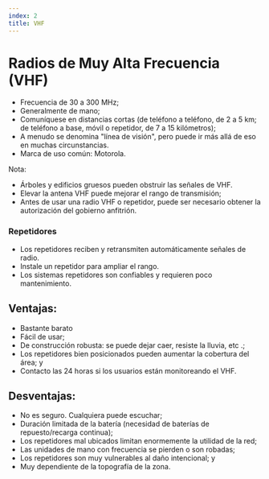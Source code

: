 ```yaml
---
index: 2
title: VHF
---
```

# Radios de Muy Alta Frecuencia (VHF)

*   Frecuencia de 30 a 300 MHz;
*   Generalmente de mano;
*   Comuníquese en distancias cortas (de teléfono a teléfono, de 2 a 5 km; de teléfono a base, móvil o repetidor, de 7 a 15 kilómetros);
*   A menudo se denomina "línea de visión", pero puede ir más allá de eso en muchas circunstancias.
*   Marca de uso común: Motorola.

Nota:

*   Árboles y edificios gruesos pueden obstruir las señales de VHF.
*   Elevar la antena VHF puede mejorar el rango de transmisión;
*   Antes de usar una radio VHF o repetidor, puede ser necesario obtener la autorización del gobierno anfitrión.

### Repetidores

*   Los repetidores reciben y retransmiten automáticamente señales de radio.
*   Instale un repetidor para ampliar el rango.
*   Los sistemas repetidores son confiables y requieren poco mantenimiento.

## Ventajas:

*   Bastante barato
*   Fácil de usar;
*   De construcción robusta: se puede dejar caer, resiste la lluvia, etc .;
*   Los repetidores bien posicionados pueden aumentar la cobertura del área; y
*   Contacto las 24 horas si los usuarios están monitoreando el VHF.

## Desventajas:

*   No es seguro. Cualquiera puede escuchar;
*   Duración limitada de la batería (necesidad de baterías de repuesto/recarga continua);
*   Los repetidores mal ubicados limitan enormemente la utilidad de la red;
*   Las unidades de mano con frecuencia se pierden o son robadas;
*   Los repetidores son muy vulnerables al daño intencional; y
*   Muy dependiente de la topografía de la zona.